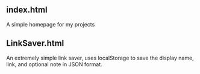 ## index.html
A simple homepage for my projects

## LinkSaver.html
An extremely simple link saver, uses localStorage to save the display name, link, and optional note in JSON format.
